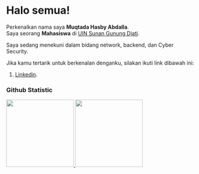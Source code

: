 # Halo semua! 
Perkenalkan nama saya **Muqtada Hasby Abdalla**.<br>
Saya seorang **Mahasiswa** di [UIN Sunan Gunung Djati](https://uinsgd.ac.id/).<br>

Saya sedang menekuni dalam bidang network, backend, dan Cyber Security.<br>

Jika kamu tertarik untuk berkenalan denganku, silakan ikuti link dibawah ini:
1. [Linkedin](https://www.linkedin.com/in/muqtada-hasby-abdalla?utm_source=share&utm_campaign=share_via&utm_content=profile&utm_medium=android_app).

### Github Statistic
<p align="left">
<a href="https://github.com/penuliscode">
  <img height="180em" src="https://github-readme-stats-eight-theta.vercel.app/api?username=penuliscode&show_icons=true&theme=algolia&include_all_commits=true&count_private=true"/>
  <img height="180em" src="https://github-readme-stats-eight-theta.vercel.app/api/top-langs/?username=penuliscode&layout=compact&layout=compact&theme=algolia"/>
</a>
</p>
